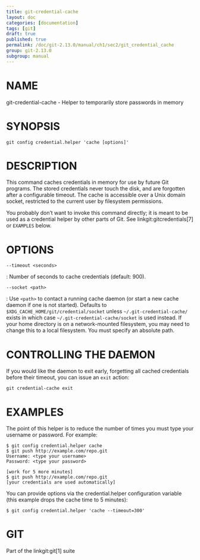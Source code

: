 ```yaml
---
title: git-credential-cache
layout: doc
categories: [documentation]
tags: [git]
draft: true
published: true
permalink: /doc/git-2.13.0/manual/ch1/sec2/git_credential_cache
group: git-2.13.0
subgroup: manual
---
```


NAME
====

git-credential-cache - Helper to temporarily store passwords in memory

SYNOPSIS
========

    git config credential.helper 'cache [options]'

DESCRIPTION
===========

This command caches credentials in memory for use by future Git programs. The stored credentials never touch the disk, and are forgotten after a configurable timeout. The cache is accessible over a Unix domain socket, restricted to the current user by filesystem permissions.

You probably don’t want to invoke this command directly; it is meant to be used as a credential helper by other parts of Git. See linkgit:gitcredentials\[7\] or `EXAMPLES` below.

OPTIONS
=======

`--timeout <seconds>`

:   Number of seconds to cache credentials (default: 900).

`--socket <path>`

:   Use `<path>` to contact a running cache daemon (or start a new cache daemon if one is not started). Defaults to `$XDG_CACHE_HOME/git/credential/socket` unless `~/.git-credential-cache/` exists in which case `~/.git-credential-cache/socket` is used instead. If your home directory is on a network-mounted filesystem, you may need to change this to a local filesystem. You must specify an absolute path.

CONTROLLING THE DAEMON
======================

If you would like the daemon to exit early, forgetting all cached credentials before their timeout, you can issue an `exit` action:

    git credential-cache exit

EXAMPLES
========

The point of this helper is to reduce the number of times you must type your username or password. For example:

    $ git config credential.helper cache
    $ git push http://example.com/repo.git
    Username: <type your username>
    Password: <type your password>

    [work for 5 more minutes]
    $ git push http://example.com/repo.git
    [your credentials are used automatically]

You can provide options via the credential.helper configuration variable (this example drops the cache time to 5 minutes):

    $ git config credential.helper 'cache --timeout=300'

GIT
===

Part of the linkgit:git\[1\] suite
